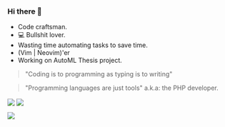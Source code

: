### Hi there 👋

- Code craftsman.
- 💻 Bullshit lover.
- Wasting time automating tasks to save time.
- (Vim | Neovim)'er
- Working on AutoML Thesis project.

> "Coding is to programming as typing is to writing"

> "Programming languages are just tools" a.k.a: the PHP developer.

<img align="center" src="https://github-readme-streak-stats.herokuapp.com/?user=samueldsr99&theme=dark" />

<img align="center" src="https://github-readme-stats.vercel.app/api?username=samueldsr99&theme=dark&show_icons=true&count_private=true" />

![](https://leetcard.jacoblin.cool/samueldsr?ext=contest&theme=dark)
